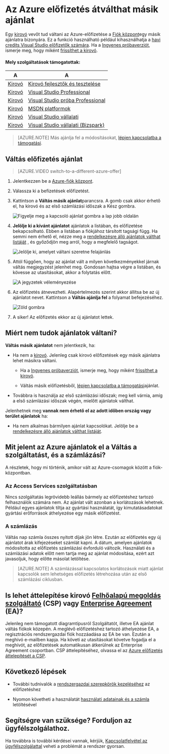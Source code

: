 <properties
    pageTitle="Váltás az Azure előfizetés egy másik ajánlatra |} Microsoft Azure"
    description="Tudnivalók arról, hogy miként módosíthatja az Azure-előfizetése, és kattintson egy másik ajánlatot az előfizetés adatkezelési portál használatával"
    services=""
    documentationCenter=""
    authors="genlin"
    manager="mbaldwin"
    editor=""
    tags="billing,top-support-issue"/>

<tags
    ms.service="billing"
    ms.workload="na"
    ms.tgt_pltfrm="na"
    ms.devlang="na"
    ms.topic="article"
    ms.date="09/30/2016"
    ms.author="genli"/>

# <a name="switch-your-azure-subscription-to-another-offer"></a>Az Azure előfizetés átválthat másik ajánlat

Egy [kirovó](https://azure.microsoft.com/offers/ms-azr-0003p/) vevőt tud váltani az Azure-előfizetése a [Fiók központ](https://account.windowsazure.com/Subscriptions)egy másik ajánlatra bizonyára. Ez a funkció használható például kihasználhatja a [havi credits Visual Studio előfizetők számára](https://azure.microsoft.com/pricing/member-offers/msdn-benefits-details/). Ha a [Ingyenes próbaverziót](https://azure.microsoft.com/free/), ismerje meg, hogy miként [frissíthet a kirovó](billing-upgrade-azure-subscription.md).

#### <a name="whats-supported"></a>Mely szolgáltatások támogatottak:

| A                                                              | A                                                                                      |
|-------------------------------------------------------------------|-----------------------------------------------------------------------------------------|
| [Kirovó](https://azure.microsoft.com/offers/ms-azr-0003p/) | [Kirovó fejlesztők és tesztelése](https://azure.microsoft.com/offers/ms-azr-0023p/)              |
| [Kirovó](https://azure.microsoft.com/offers/ms-azr-0003p/) | [Visual Studio Professional](https://azure.microsoft.com/offers/ms-azr-0059p/)          |
| [Kirovó](https://azure.microsoft.com/offers/ms-azr-0003p/) | [Visual Studio próba Professional](https://azure.microsoft.com/offers/ms-azr-0060p/)     |
| [Kirovó](https://azure.microsoft.com/offers/ms-azr-0003p/) | [MSDN platformok](https://azure.microsoft.com/offers/ms-azr-0062p/)                      |
| [Kirovó](https://azure.microsoft.com/offers/ms-azr-0003p/) | [Visual Studio vállalati](https://azure.microsoft.com/offers/ms-azr-0063p/)            |
| [Kirovó](https://azure.microsoft.com/offers/ms-azr-0003p/) | [Visual Studio vállalati (Bizspark)](https://azure.microsoft.com/offers/ms-azr-0064p/) |

> [AZURE.NOTE] Más ajánlja fel a módosításokat, [lépjen kapcsolatba a támogatási](https://portal.azure.com/?#blade/Microsoft_Azure_Support/HelpAndSupportBlade).
    
## <a name="switch-subscription-offer"></a>Váltás előfizetés ajánlat

> [AZURE.VIDEO switch-to-a-different-azure-offer]

1.  Jelentkezzen be a [Azure-fiók központ](https://account.windowsazure.com/Subscriptions).

2.  Válassza ki a befizetések előfizetést.

3.  Kattintson a **Váltás másik ajánlat**parancsra. A gomb csak akkor érhető el, ha kirovó és az első számlázási időszak a Kész gombra.

    ![Figyelje meg a kapcsoló ajánlat gombra a lap jobb oldalán](./media/billing-how-to-switch-azure-offer/switchbutton.png)
    
4.  **Jelölje ki a kívánt ajánlatot** ajánlatok a listában, és előfizetése bekapcsolható. Ebben a listában a fiókjához társított tagsági függ. Ha semmi nem érhető el, nézze meg a [rendelkezésre álló ajánlatok válthat listáját](#whats-supported) , és győződjön meg arról, hogy a megfelelő tagságot. 

    ![Jelölje ki, amelyet váltani szeretne felajánlás](./media/billing-how-to-switch-azure-offer/selectoffer.png)

5.  Attól függően, hogy az ajánlat vált a milyen következményekkel járnak váltás megjegyzést jelenhet meg. Gondosan hajtsa végre a listában, és kövesse az utasításokat, akkor a folytatás előtt.

    ![A jegyzetek véleményezése](./media/billing-how-to-switch-azure-offer/thingstonote.png)

6.  Az előfizetés átnevezheti. Alapértelmezés szerint akkor állítsa be az új ajánlatot nevet. Kattintson a **Váltás ajánlja fel** a folyamat befejezéséhez.

    ![Zöld gombra](./media/billing-how-to-switch-azure-offer/confirmpage.png)

7.  A siker! Az előfizetés ekkor az új ajánlatot lettek.

## <a name="why-cant-i-switch-offers"></a>Miért nem tudok ajánlatok váltani?

**Váltás másik ajánlatot** nem jelentkezik, ha:

- Ha nem a [kirovó](https://azure.microsoft.com/offers/ms-azr-0003p/). Jelenleg csak kirovó előfizetések egy másik ajánlatra lehet másikra váltani.

    - Ha a [Ingyenes próbaverziót](https://azure.microsoft.com/free/), ismerje meg, hogy miként [frissíthet a kirovó](billing-upgrade-azure-subscription.md).

    - Váltás másik előfizetésből, [lépjen kapcsolatba a támogatási](https://portal.azure.com/?#blade/Microsoft_Azure_Support/HelpAndSupportBlade)ajánlat.

- Továbbra is használja az első számlázási időszak; meg kell várnia, amíg a első számlázási időszak végén, mielőtt ajánlatok válthat.

Jelenhetnek meg **vannak nem érhető el az adott időben ország vagy terület ajánlatok** ha:

- Ha nem alkalmas bármilyen ajánlat kapcsolókat. Jelölje be a [rendelkezésre álló ajánlatok válthat listáját](#whats-supported).

## <a name="what-does-switching-azure-offers-do-to-my-service-and-billing"></a>Mit jelent az Azure ajánlatok el a Váltás a szolgáltatást, és a számlázási?

A részletek, hogy mi történik, amikor vált az Azure-csomagok között a fiók-központban.

### <a name="access-to-services"></a>Az Access Services szolgáltatásban

Nincs szolgáltatás legrövidebb leállás bármely az előfizetéshez tartozó felhasználók számára nem. Az ajánlat vált azonban a korlátozások lehetnek. Például egyes ajánlatok tiltja az gyártási használatát, így kimutatásadatokat gyártási erőforrások áthelyezése egy másik előfizetést.

### <a name="billing"></a>A számlázás

Váltás nap számla összes nyitott díjak jön létre. Ezután az előfizetés egy új ajánlatot árak kifejezéseket számlát kapni. A dátum, amelyen ajánlatok módosította az előfizetés számlázási évforduló változik. Használati és a számlázási adatok előtt nem tartja meg az ajánlat módosítása, ezért azt javasoljuk, hogy előtte másolat letöltése.

> [AZURE.NOTE] A számlázással kapcsolatos korlátozások miatt ajánlat kapcsolók sem lehetséges előfizetés létrehozása után az első számlázási ciklusban.

## <a name="can-i-migrate-from-pay-as-you-go-to-cloud-solution-providerhttpspartnermicrosoftcomsolutionscloud-reseller-overview-csp-or-enterprise-agreementhttpsazuremicrosoftcompricingenterprise-agreement-ea"></a>Is lehet áttelepítése kirovó [Felhőalapú megoldás szolgáltató](https://partner.microsoft.com/Solutions/cloud-reseller-overview) (CSP) vagy [Enterprise Agreement](https://azure.microsoft.com/pricing/enterprise-agreement/) (EA)?

Jelenleg nem támogatott diagramtípusról Szolgáltatót, illetve EA ajánlat váltás fiókok közepén. A meglévő előfizetéshez tartozó áthelyezése EA, a regisztrációs rendszergazdai fiók hozzáadása az EA be van. Ezután a meghívó e-mailben kapja. Ha követi az utasításokat követve fogadja el a meghívót, az előfizetések automatikusan átkerülnek az Enterprise Agreement csoportban. CSP áttelepítéséhez, olvassa el az [Azure előfizetés áttelepítését a CSP](https://blogs.technet.microsoft.com/hybridcloudbp/2016/08/26/azure-subscription-migration-to-csp/).

## <a name="next-steps"></a>Következő lépések

- További tudnivalók a [rendszergazdai szerepkörök kezeléséhez](billing-add-change-azure-subscription-administrator.md) az előfizetéshez

- Nyomon követheti a használatát [használati adatainak és a számla](billing-download-azure-invoice-daily-usage-date.md) letöltésével

## <a name="need-help-contact-support"></a>Segítségre van szüksége? Forduljon az ügyfélszolgálathoz.

Ha továbbra is további kérdései vannak, kérjük, [Kapcsolatfelvétel az ügyfélszolgálattal](https://portal.azure.com/?#blade/Microsoft_Azure_Support/HelpAndSupportBlade) veheti a problémát a rendszer gyorsan.
